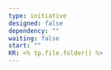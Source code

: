 ```yaml
---
type: initiative
designed: false
dependency: ""
waiting: false
start: ""
KR: <% tp.file.folder() %>
---
```

